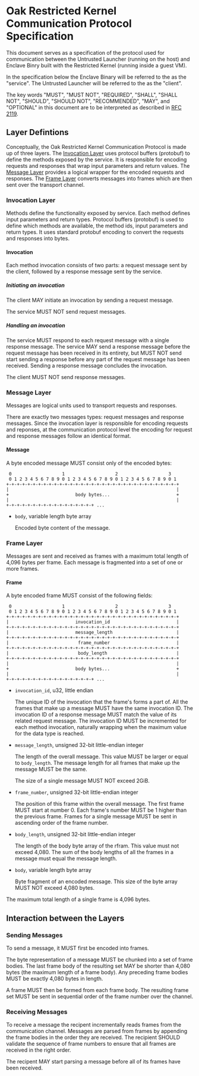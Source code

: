 # Oak Restricted Kernel Communication Protocol Specification

This document serves as a specification of the protocol used for communication
between the Untrusted Launcher (running on the host) and Enclave Binry built
with the Restricted Kernel (running inside a guest VM).

In the specification below the Enclave Binary will be referred to the as the
"service". The Untrusted Launcher will be referred to the as the "client".

The key words "MUST", "MUST NOT", "REQUIRED", "SHALL", "SHALL NOT", "SHOULD",
"SHOULD NOT", "RECOMMENDED", "MAY", and "OPTIONAL" in this document are to be
interpreted as described in [RFC 2119](https://www.rfc-editor.org/rfc/rfc2119).

## Layer Defintions

Conceptually, the Oak Restricted Kernel Communication Protocol is made up of
three layers. The [Invocation Layer](#invocation-layer) uses protocol buffers
(protobuf) to define the methods exposed by the service. It is responsible for
encoding requests and responses that wrap input parameters and return values.
The [Message Layer](#message-layer) provides a logical wrapper for the encoded
requests and responses. The [Frame Layer](#frame-layer) converts messages into
frames which are then sent over the transport channel.

### Invocation Layer

Methods define the functionality exposed by service. Each method defines input
parameters and return types. Protocol buffers (protobuf) is used to define which
methods are available, the method ids, input parameters and return types. It
uses standard protobuf encoding to convert the requests and responses into
bytes.

#### Invocation

Each method invocation consists of two parts: a request message sent by the
client, followed by a response message sent by the service.

##### Initiating an invocation

The client MAY initiate an invocation by sending a request message.

The service MUST NOT send request messages.

##### Handling an invocation

The service MUST respond to each request message with a single response message.
The service MAY send a response message before the request message has been
received in its entirety, but MUST NOT send start sending a response before any
part of the request message has been received. Sending a response message
concludes the invocation.

The client MUST NOT send response messages.

### Message Layer

Messages are logical units used to transport requests and responses.

There are exactly two messages types: request messages and response messages.
Since the invocation layer is responsible for encoding requests and reponses, at
the communication protocol level the encoding for request and response messages
follow an identical format.

#### Message

A byte encoded message MUST consist only of the encoded bytes:

```text
 0                   1                   2                   3
 0 1 2 3 4 5 6 7 8 9 0 1 2 3 4 5 6 7 8 9 0 1 2 3 4 5 6 7 8 9 0 1
+-+-+-+-+-+-+-+-+-+-+-+-+-+-+-+-+-+-+-+-+-+-+-+-+-+-+-+-+-+-+-+-+
|                                                               |
+                         body bytes...                         +
|                                                               |
+-+-+-+-+-+-+-+-+-+-+-+-+-+-+-+-+ ...
```

<!-- Diagram generated with https://www.luismg.com/protocol/, using the spec
"body bytes...:64"  -->

- `body`, variable length byte array

  Encoded byte content of the message.

### Frame Layer

Messages are sent and received as frames with a maximum total length of 4,096
bytes per frame. Each message is fragmented into a set of one or more frames.

#### Frame

A byte encoded frame MUST consist of the following fields:

```text
 0                   1                   2                   3
 0 1 2 3 4 5 6 7 8 9 0 1 2 3 4 5 6 7 8 9 0 1 2 3 4 5 6 7 8 9 0 1
+-+-+-+-+-+-+-+-+-+-+-+-+-+-+-+-+-+-+-+-+-+-+-+-+-+-+-+-+-+-+-+-+
|                         invocation_id                         |
+-+-+-+-+-+-+-+-+-+-+-+-+-+-+-+-+-+-+-+-+-+-+-+-+-+-+-+-+-+-+-+-+
|                         message_length                        |
+-+-+-+-+-+-+-+-+-+-+-+-+-+-+-+-+-+-+-+-+-+-+-+-+-+-+-+-+-+-+-+-+
|                          frame_number                         |
+-+-+-+-+-+-+-+-+-+-+-+-+-+-+-+-+-+-+-+-+-+-+-+-+-+-+-+-+-+-+-+-+
|                          body_length                          |
+-+-+-+-+-+-+-+-+-+-+-+-+-+-+-+-+-+-+-+-+-+-+-+-+-+-+-+-+-+-+-+-+
|                                                               |
+                         body bytes...                         +
|                                                               |
+-+-+-+-+-+-+-+-+-+-+-+-+-+-+-+-+ ...
```

<!-- Diagram generated with https://www.luismg.com/protocol/, using the spec
"invocation_id:32,message_length:32,frame_number:32,body_length:32,body bytes...:64" -->

- `invocation_id`, u32, little endian

  The unique ID of the invocation that the frame's forms a part of. All the
  frames that make up a message MUST have the same invocation ID. The invocation
  ID of a response message MUST match the value of its related request message.
  The invocation ID MUST be incremented for each method invocation, naturally
  wrapping when the maximum value for the data type is reached.

- `message_length`, unsigned 32-bit little-endian integer

  The length of the overall message. This value MUST be larger or equal to
  `body_length`. The message length for all frames that make up the message MUST
  be the same.

  The size of a single message MUST NOT exceed 2GiB.

- `frame_number`, unsigned 32-bit little-endian integer

  The position of this frame within the overall message. The first frame MUST
  start at number 0. Each frame's number MUST be 1 higher than the previous
  frame. Frames for a single message MUST be sent in ascending order of the
  frame number.

- `body_length`, unsigned 32-bit little-endian integer

  The length of the body byte array of the rfram. This value must not exceed
  4,080. The sum of the body lengths of all the frames in a message must equal
  the message length.

- `body`, variable length byte array

  Byte fragment of an encoded message. This size of the byte array MUST NOT
  exceed 4,080 bytes.

The maximum total length of a single frame is 4,096 bytes.

## Interaction between the Layers

### Sending Messages

To send a message, it MUST first be encoded into frames.

The byte representation of a message MUST be chunked into a set of frame bodies.
The last frame body of the resulting set MAY be shorter than 4,080 bytes (the
maximum length of a frame body). Any preceding frame bodies MUST be exactly
4,080 bytes in length.

A frame MUST then be formed from each frame body. The resulting frame set MUST
be sent in sequential order of the frame number over the channel.

### Receiving Messages

To receive a message the recipent incrementally reads frames from the
communication channel. Messages are parsed from frames by appending the frame
bodies in the order they are received. The recipient SHOULD validate the
sequence of frame numbers to ensure that all frames are received in the right
order.

The recipent MAY start parsing a message before all of its frames have been
received.
